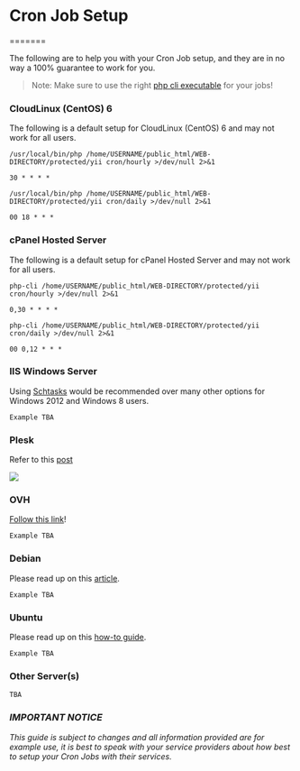 # Cron Job Setup
=======

The following are to help you with your Cron Job setup, and they are in no way a 100% guarantee to work for you.

> Note: Make sure to use the right [php cli executable](http://php.net/manual/en/features.commandline.introduction.php) for your jobs!

### CloudLinux (CentOS) 6
The following is a default setup for CloudLinux (CentOS) 6 and may not work for all users.

```
/usr/local/bin/php /home/USERNAME/public_html/WEB-DIRECTORY/protected/yii cron/hourly >/dev/null 2>&1

30 * * * *

/usr/local/bin/php /home/USERNAME/public_html/WEB-DIRECTORY/protected/yii cron/daily >/dev/null 2>&1

00 18 * * *
```

### cPanel Hosted Server
The following is a default setup for cPanel Hosted Server and may not work for all users.

```
php-cli /home/USERNAME/public_html/WEB-DIRECTORY/protected/yii cron/hourly >/dev/null 2>&1

0,30 * * * *

php-cli /home/USERNAME/public_html/WEB-DIRECTORY/protected/yii cron/daily >/dev/null 2>&1

00 0,12 * * *
```

### IIS Windows Server
Using [Schtasks](https://technet.microsoft.com/en-us/library/cc725744.aspx) would be recommended over many other options for Windows 2012 and Windows 8 users.

`Example TBA`

### Plesk
Refer to this [post](https://stackoverflow.com/questions/16700749/setting-up-cron-task-in-plesk-11)

![](http://i.imgur.com/TbWEsjC.png)

### OVH
[Follow this link](https://www.ovh.com/us/g1990.hosting_automated_taskscron)!

`Example TBA`

### Debian
Please read up on this [article](https://debian-administration.org/article/56/Command_scheduling_with_cron).

`Example TBA`

### Ubuntu
Please read up on this [how-to guide](https://help.ubuntu.com/community/CronHowto).

`Example TBA`

### Other Server(s)
`TBA`

### *IMPORTANT NOTICE*
*This guide is subject to changes and all information provided are for example use, it is best to speak with your service providers about how best to setup your Cron Jobs with their services.*
